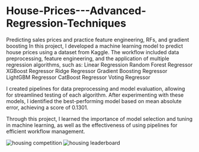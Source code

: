 # House-Prices---Advanced-Regression-Techniques
Predicting sales prices and practice feature engineering, RFs, and gradient boosting
In this project, I developed a machine learning model to predict house prices using a dataset from Kaggle. 
The workflow included data preprocessing, feature engineering, and the application of multiple regression algorithms, such as:
Linear Regression
Random Forest Regressor
XGBoost Regressor
Ridge Regressor
Gradient Boosting Regressor
LightGBM Regressor
CatBoost Regressor
Voting Regressor

I created pipelines for data preprocessing and model evaluation, allowing for streamlined testing of each algorithm. After experimenting with these models, I identified the best-performing model based on mean absolute error, achieving a score of 0.1301.

Through this project, I learned the importance of model selection and tuning in machine learning, as well as the effectiveness of using pipelines for efficient workflow management.

![housing competition](https://github.com/user-attachments/assets/d2e78473-b1b5-48fe-9441-d320e3d6b0ab)
![housing leaderboard](https://github.com/user-attachments/assets/44f212f3-4f33-4030-acb0-1888b605f6df)
